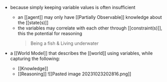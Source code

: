- because simply keeping variable values is often insufficient
	- an [[agent]] may only have [[Partially Observable]] knowledge about the [[state(s)]]
	- the variables may correlate with each other through [[constraint(s)]], this the potential for reasoning
		>Being a fish & Living underwater

- a [[World Model]] that describes the [[world]] using variables, while capturing the following:
	- [[Knowledge]]
	- [[Reasoning]]
![[Pasted image 20231023202816.png]]
